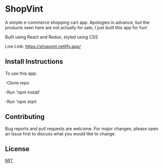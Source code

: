 # ShopVint

A simple e-commerce shopping cart app. Apologies in advance, but the products seen here are not actually for sale, I just built this app for fun!

Built using React and Redux, styled using CSS

Live Link: https://shopvint.netlify.app/

## Install Instructions

To use this app:

-Clone repo

-Run 'npm install' 

-Run 'npm start


## Contributing

Bug reports and pull requests are welcome. For major changes, please open an issue first to discuss what you would like to change.


## License

[MIT](https://opensource.org/licenses/MIT)
